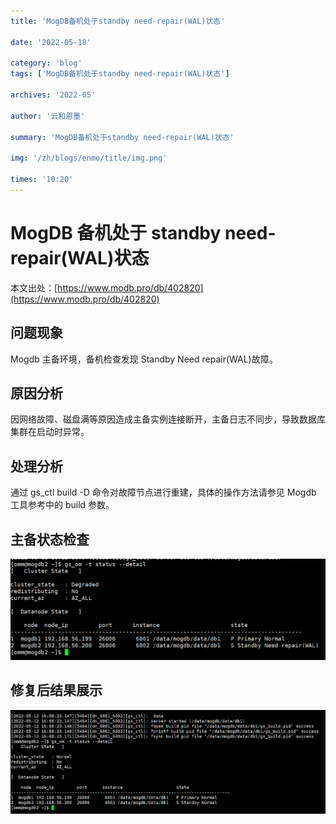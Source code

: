 ```yaml
---
title: 'MogDB备机处于standby need-repair(WAL)状态'

date: '2022-05-18'

category: 'blog'
tags: ['MogDB备机处于standby need-repair(WAL)状态']

archives: '2022-05'

author: '云和恩墨'

summary: 'MogDB备机处于standby need-repair(WAL)状态'

img: '/zh/blogs/enmo/title/img.png'

times: '10:20'
---
```


# MogDB 备机处于 standby need-repair(WAL)状态

本文出处：[https://www.modb.pro/db/402820](https://www.modb.pro/db/402820)

## 问题现象

Mogdb 主备环境，备机检查发现 Standby Need repair(WAL)故障。

## 原因分析

因网络故障、磁盘满等原因造成主备实例连接断开，主备日志不同步，导致数据库集群在启动时异常。

## 处理分析

通过 gs_ctl build -D 命令对故障节点进行重建，具体的操作方法请参见 Mogdb 工具参考中的 build 参数。

## 主备状态检查

<img src='./images/20220512-6b05767d-e69a-450b-89e2-ef3a98cc24dd.png'>

## 修复后结果展示

<img src='./images/20220512-e61af498-f6ce-4dd2-a96b-3b57e1500d96.png'>
